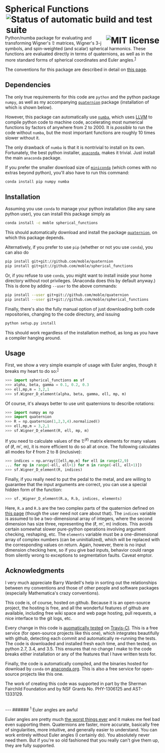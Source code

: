 # Spherical Functions <a href="https://travis-ci.org/moble/spherical_functions"><img align="right" hspace="3" alt="Status of automatic build and test suite" src="https://travis-ci.org/moble/spherical_functions.svg?branch=master"></a> <a href="https://github.com/moble/spherical_functions/blob/master/LICENSE"><img align="right" hspace="3" alt="MIT license" src="https://img.shields.io/github/license/moble/out_of_core_fft.svg"></a>

Python/numba package for evaluating and transforming Wigner's 𝔇 matrices,
Wigner's 3-j symbols, and spin-weighted (and scalar) spherical harmonics.
These functions are evaluated directly in terms of quaternions, as well as in
the more standard forms of spherical coordinates and Euler
angles.<sup>[1](#1-euler-angles-are-awful)</sup>

The conventions for this package are described in detail on
[this page](http://moble.github.io/spherical_functions/).

## Dependencies

The only true requirements for this code are `python` and the python package
`numpy`, as well as my accompanying
[`quaternion`](https://github.com/moble/quaternion) package (installation of
which is shown below).

However, this package can automatically use
[`numba`](http://numba.pydata.org/), which uses [LLVM](http://llvm.org/) to
compile python code to machine code, accelerating most numerical functions by
factors of anywhere from 2 to 2000.  It is *possible* to run the code without
`numba`, but the most important functions are roughly 10 times slower without
it.

The only drawback of `numba` is that it is nontrivial to install on its own.
Fortunately, the best python installer,
[`anaconda`](http://continuum.io/downloads), makes it trivial.  Just install
the main `anaconda` package.

If you prefer the smaller download size of
[`miniconda`](http://conda.pydata.org/miniconda.html) (which comes with no
extras beyond python), you'll also have to run this command:

```sh
conda install pip numpy numba
```


## Installation

Assuming you use `conda` to manage your python installation (like any sane
python user), you can install this package simply as

```sh
conda install -c moble spherical_functions
```

This should automatically download and install the package
[`quaternion`](https://github.com/moble/quaternion), on which this package
depends.

Alternatively, if you prefer to use `pip` (whether or not you use `conda`), you
can also do

```sh
pip install git+git://github.com/moble/quaternion
pip install git+git://github.com/moble/spherical_functions
```

Or, if you refuse to use `conda`, you might want to install inside your home
directory without root privileges.  (Anaconda does this by default anyway.)
This is done by adding `--user` to the above commands:

```sh
pip install --user git+git://github.com/moble/quaternion
pip install --user git+git://github.com/moble/spherical_functions
```

Finally, there's also the fully manual option of just downloading both code
repositories, changing to the code directory, and issuing

```sh
python setup.py install
```

This should work regardless of the installation method, as long as you have a
compiler hanging around.


## Usage

First, we show a very simple example of usage with Euler angles, though it
breaks my heart to do so:<sup>[1](#euler-angles-are-awful)</sup>

```python
>>> import spherical_functions as sf
>>> alpha, beta, gamma = 0.1, 0.2, 0.3
>>> ell,mp,m = 3,2,1
>>> sf.Wigner_D_element(alpha, beta, gamma, ell, mp, m)

```

Of course, it's always better to use unit quaternions to describe rotations:

```python
>>> import numpy as np
>>> import quaternion
>>> R = np.quaternion(1,2,3,4).normalized()
>>> ell,mp,m = 3,2,1
>>> sf.Wigner_D_element(R, ell, mp, m)

```

If you need to calculate values of the 𝔇<sup>(ℓ)</sup> matrix elements for many
values of (ℓ, m', m), it is more efficient to do so all at once.  The following
calculates all modes for ℓ from 2 to 8 (inclusive):

```python
>>> indices = np.array([[ell,mp,m] for ell in range(2,9)
... for mp in range(-ell, ell+1) for m in range(-ell, ell+1)])
>>> sf.Wigner_D_element(R, indices)

```

Finally, if you really need to put the pedal to the metal, and are willing to
guarantee that the input arguments are correct, you can use a special hidden
form of the function:

```python
>>> sf._Wigner_D_element(R.a, R.b, indices, elements)

```

Here, `R.a` and `R.b` are the two complex parts of the quaternion defined on
[this page](http://moble.github.io/spherical_functions/) (though the user need
not care about that).  The `indices` variable is assumed to be a
two-dimensional array of integers, where the second dimension has size three,
representing the (ℓ, m', m) indices.  This avoids certain somewhat slower
pure-python operations involving argument checking, reshaping, etc.  The
`elements` variable must be a one-dimensional array of complex numbers (can be
uninitialized), which will be replaced with the corresponding values on return.
Again, however, there is no input dimension checking here, so if you give bad
inputs, behavior could range from silently wrong to exceptions to segmentation
faults.  Caveat emptor.


## Acknowledgments

I very much appreciate Barry Wardell's help in sorting out the relationships
between my conventions and those of other people and software packages
(especially Mathematica's crazy conventions).

This code is, of course, hosted on github.  Because it is an open-source
project, the hosting is free, and all the wonderful features of github are
available, including free wiki space and web page hosting, pull requests, a
nice interface to the git logs, etc.

Every change in this code is
[auomatically tested](https://travis-ci.org/moble/spherical_functions) on
[Travis-CI](https://travis-ci.org/).  This is a free service (for open-source
projects like this one), which integrates beautifully with github, detecting
each commit and automatically re-running the tests.  The code is downloaded and
installed fresh each time, and then tested, on python 2.7, 3.4, and 3.5.  This
ensures that no change I make to the code breaks either installation or any of
the features that I have written tests for.

Finally, the code is automatically compiled, and the binaries hosted for
download by `conda` on [anaconda.org](https://anaconda.org/moble/quaternion).
This is also a free service for open-source projects like this one.

The work of creating this code was supported in part by the Sherman Fairchild
Foundation and by NSF Grants No. PHY-1306125 and AST-1333129.


<br/>
---
###### <sup>1</sup> Euler angles are awful

Euler angles are pretty much
[the worst things ever](http://moble.github.io/spherical_functions/#euler-angles)
and it makes me feel bad even supporting them.  Quaternions are
faster, more accurate, basically free of singularities, more
intuitive, and generally easier to understand.  You can work entirely
without Euler angles (I certainly do).  You absolutely never need
them.  But if you're so old fashioned that you really can't give them
up, they are fully supported.
